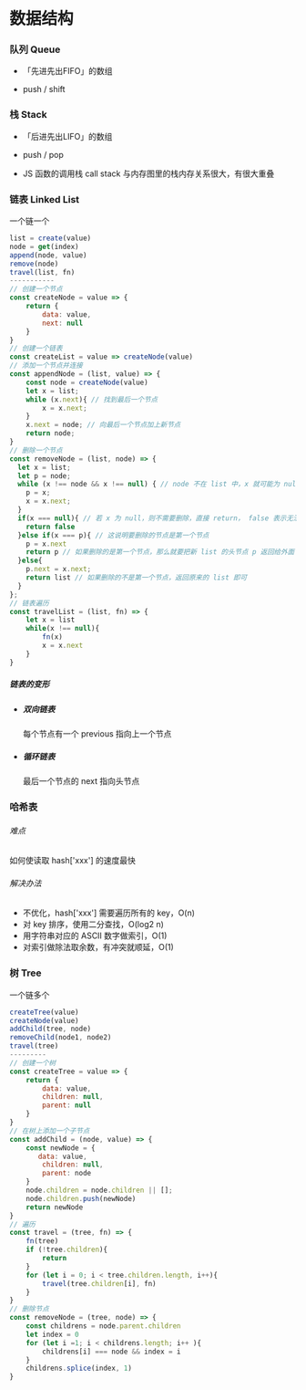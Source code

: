 # 数据结构

### 队列 Queue

* 「先进先出FIFO」的数组

* push / shift

### 栈 Stack

* 「后进先出LIFO」的数组

* push / pop
* JS 函数的调用栈 call stack 与内存图里的栈内存关系很大，有很大重叠

### 链表 Linked List

一个链一个

```javascript
list = create(value)
node = get(index)
append(node, value)
remove(node)
travel(list, fn)
-----------
// 创建一个节点
const createNode = value => {
    return {
        data: value,
        next: null
    }
}
// 创建一个链表
const createList = value => createNode(value)
// 添加一个节点并连接
const appendNode = (list, value) => {
    const node = createNode(value)
    let x = list;
    while (x.next){ // 找到最后一个节点
        x = x.next;
    }
    x.next = node; // 向最后一个节点加上新节点
    return node;
}
// 删除一个节点
const removeNode = (list, node) => {
  let x = list;
  let p = node; 
  while (x !== node && x !== null) { // node 不在 list 中，x 就可能为 null
    p = x;
    x = x.next;
  }
  if(x === null){ // 若 x 为 null，则不需要删除，直接 return， false 表示无法删除不在list里的节点
    return false
  }else if(x === p){ // 这说明要删除的节点是第一个节点
    p = x.next
    return p // 如果删除的是第一个节点，那么就要把新 list 的头节点 p 返回给外面
  }else{
    p.next = x.next;
    return list // 如果删除的不是第一个节点，返回原来的 list 即可
  }
};
// 链表遍历
const travelList = (list, fn) => {
    let x = list
    while(x !== null){
        fn(x)
        x = x.next
    }
}
```

##### 链表的变形

* ##### 双向链表

  每个节点有一个 previous 指向上一个节点

* ##### 循环链表

  最后一个节点的 next 指向头节点

### 哈希表

###### 难点

如何使读取 hash['xxx'] 的速度最快

###### 解决办法

* 不优化，hash['xxx'] 需要遍历所有的 key，O(n)
* 对 key 排序，使用二分查找，O(log2 n)
* 用字符串对应的 ASCII 数字做索引，O(1)
* 对索引做除法取余数，有冲突就顺延，O(1)

### 树 Tree

一个链多个

```javascript
createTree(value)
createNode(value)
addChild(tree, node)
removeChild(node1, node2)
travel(tree)
---------
// 创建一个树
const createTree = value => {
    return {
        data: value,
        children: null,
        parent: null
    }
}
// 在树上添加一个子节点
const addChild = (node, value) => {
    const newNode = {
       data: value,
        children: null,
        parent: node
    }
    node.children = node.children || [];
    node.children.push(newNode)
    return newNode
}
// 遍历
const travel = (tree, fn) => {
    fn(tree)
    if (!tree.children){
        return
    }
    for (let i = 0; i < tree.children.length, i++){
        travel(tree.children[i], fn)
    }
}
// 删除节点
const removeNode = (tree, node) => {
    const childrens = node.parent.children
    let index = 0
    for (let i =1; i < childrens.length; i++ ){
        childrens[i] === node && index = i
    }
    childrens.splice(index, 1)
}
```

